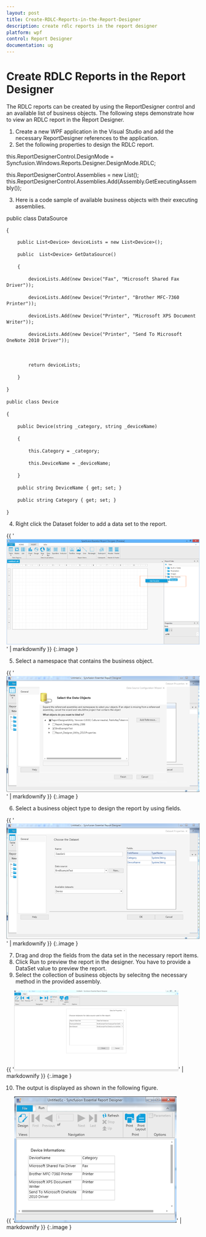 ```yaml
---
layout: post
title: Create-RDLC-Reports-in-the-Report-Designer
description: create rdlc reports in the report designer
platform: wpf
control: Report Designer
documentation: ug
---
```


# Create RDLC Reports in the Report Designer

The RDLC reports can be created by using the ReportDesigner control and an available list of business objects. The following steps demonstrate how to view an RDLC report in the Report Designer.

1. Create a new WPF application in the Visual Studio and add the necessary ReportDesigner references to the application.
2. Set the following properties to design the RDLC report.



this.ReportDesignerControl.DesignMode = Syncfusion.Windows.Reports.Designer.DesignMode.RDLC;

this.ReportDesignerControl.Assemblies = new List<Assembly>();            this.ReportDesignerControl.Assemblies.Add(Assembly.GetExecutingAssembly());



3. Here is a code sample of available business objects with their executing assemblies.



public class DataSource

{        

        public List<Device> deviceLists = new List<Device>();     

        public  List<Device> GetDataSource()

        {

            deviceLists.Add(new Device("Fax", "Microsoft Shared Fax Driver"));

            deviceLists.Add(new Device("Printer", "Brother MFC-7360 Printer"));

            deviceLists.Add(new Device("Printer", "Microsoft XPS Document Writer"));

            deviceLists.Add(new Device("Printer", "Send To Microsoft OneNote 2010 Driver"));



            return deviceLists;

        }

    }

    public class Device

    {

        public Device(string _category, string _deviceName)

        {

            this.Category = _category;

            this.DeviceName = _deviceName;

        }

        public string DeviceName { get; set; }

        public string Category { get; set; }

    }



4. Right click the Dataset folder to add a data set to the report. 



{{ '![C:/Users/arshiazeba/AppData/Local/Microsoft/Windows/Temporary Internet Files/Content.Word/Fig86.png](Create-RDLC-Reports-in-the-Report-Designer_images/Create-RDLC-Reports-in-the-Report-Designer_img1.png)' | markdownify }}
{:.image }


5. Select a namespace that contains the business object.



{{ '![C:/Users/anandakumars/Desktop/1.PNG](Create-RDLC-Reports-in-the-Report-Designer_images/Create-RDLC-Reports-in-the-Report-Designer_img2.png)' | markdownify }}
{:.image }


6. Select a business object type to design the report by using fields.



{{ '![C:/Users/anandakumars/Desktop/2.PNG](Create-RDLC-Reports-in-the-Report-Designer_images/Create-RDLC-Reports-in-the-Report-Designer_img3.png)' | markdownify }}
{:.image }


7. Drag and drop the fields from the data set in the necessary report items.
8. Click Run to preview the report in the designer. You have to provide a DataSet value to preview the report.
9. Select the collection of business objects by selecitng the necessary method in the provided assembly.

{{ '![C:/Users/anandakumars/Desktop/FRImages/21.png](Create-RDLC-Reports-in-the-Report-Designer_images/Create-RDLC-Reports-in-the-Report-Designer_img4.png)' | markdownify }}
{:.image }


10. The output is displayed as shown in the following figure.



{{ '![C:/Users/anandakumars/Desktop/3.PNG](Create-RDLC-Reports-in-the-Report-Designer_images/Create-RDLC-Reports-in-the-Report-Designer_img5.png)' | markdownify }}
{:.image }


